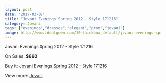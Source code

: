 ```yaml
---
layout: post
date: '2017-03-08'
title: "Jovani Evenings Spring 2012 - Style 171216"
category: Jovani
tags: ["evenings","dresses","elegant","prom","jovani"]
image: http://www.idealgown.com/10-thickbox_default/jovani-evenings-spring-2012-style-171216.jpg
---
```

Jovani Evenings Spring 2012 - Style 171216

On Sales: **$660**
<a href="https://www.idealgown.com/en/jovani/8-jovani-evenings-spring-2012-style-171216.html"><amp-img layout="responsive" width="600" height="600" src="//www.idealgown.com/10-thickbox_default/jovani-evenings-spring-2012-style-171216.jpg" alt="Jovani Evenings Spring 2012 - Style 171216 0" /></a>
<a href="https://www.idealgown.com/en/jovani/8-jovani-evenings-spring-2012-style-171216.html"><amp-img layout="responsive" width="600" height="600" src="//www.idealgown.com/12-thickbox_default/jovani-evenings-spring-2012-style-171216.jpg" alt="Jovani Evenings Spring 2012 - Style 171216 1" /></a>
<a href="https://www.idealgown.com/en/jovani/8-jovani-evenings-spring-2012-style-171216.html"><amp-img layout="responsive" width="600" height="600" src="//www.idealgown.com/11-thickbox_default/jovani-evenings-spring-2012-style-171216.jpg" alt="Jovani Evenings Spring 2012 - Style 171216 2" /></a>

Buy it: [Jovani Evenings Spring 2012 - Style 171216](https://www.idealgown.com/en/jovani/8-jovani-evenings-spring-2012-style-171216.html "Jovani Evenings Spring 2012 - Style 171216")

View more: [Jovani](https://www.idealgown.com/en/2-jovani "Jovani")